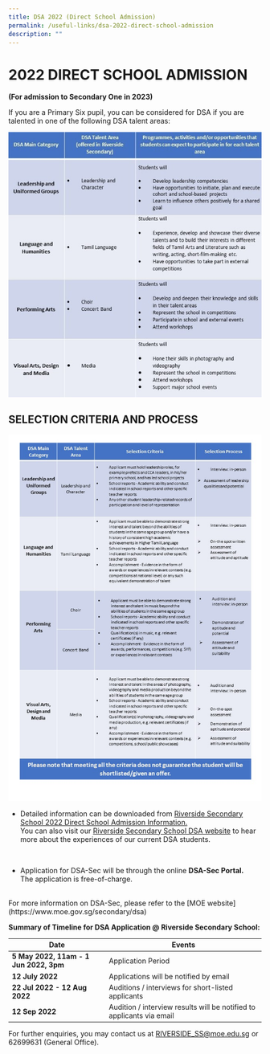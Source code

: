 ```yaml
---
title: DSA 2022 (Direct School Admission)
permalink: /useful-links/dsa-2022-direct-school-admission
description: ""
---
```

# 2022 DIRECT SCHOOL ADMISSION

**(For admission to Secondary One in 2023)**

If you are a Primary Six pupil, you can be considered for DSA if you are talented in one of the following DSA talent areas:

![Direct School Admission Criteria](/images/Slide1.jpg)

## SELECTION CRITERIA AND PROCESS

![Direct School Admission SELECTION CRITERIA AND PROCESS](/images/Slide2.jpg)

* Detailed information can be downloaded from [Riverside Secondary School 2022 Direct School Admission Information.](/files/Riverside%20Secondary%20School%202022%20Direct%20School%20Admission%20Information%204%20May%202022.pdf)
<br> You can also visit our [Riverside Secondary School DSA website](https://sites.google.com/moe.edu.sg/rss-dsa/home) to hear more about the experiences of our current DSA students.
<br>

* Application for DSA-Sec will be through the online **DSA-Sec Portal.** 
<br>The application is free-of-charge.
<br>
For more information on DSA-Sec, please refer to the [MOE website](https://www.moe.gov.sg/secondary/dsa)

**Summary of Timeline for DSA Application @ Riverside Secondary School:**



| Date | Events |
| -------- | -------- | 
| **5 May 2022, 11am - 1 Jun 2022, 3pm**     | Application Period     |
| **12 July 2022**   | Applications will be notified by email     |
| **22 Jul 2022 - 12 Aug 2022**     | Auditions / interviews for short-listed applicants     |
| **12 Sep 2022**     | Audition / interview results will be notified to applicants via email     |

For further enquiries, you may contact us at RIVERSIDE_SS@moe.edu.sg or 62699631 (General Office).